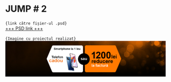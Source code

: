 # JUMP # 2

`{link către fișier-ul .psd}`<br>
[+++ PSD link +++](https://github.com/rzvn332/JUMP/blob/main/JUMP-TEST-2/JUMP-TEST-2.psd)

`{Imagine cu proiectul realizat}`
![Image Alt Text](https://github.com/rzvn332/JUMP/blob/main/JUMP-TEST-2/images/JUMP-TEST-2.png)
